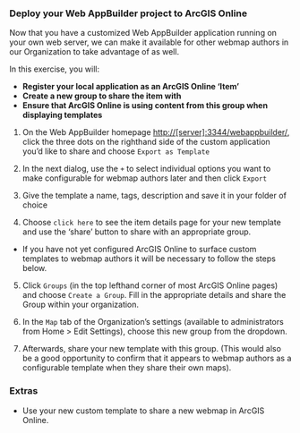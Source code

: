 ### Deploy your Web AppBuilder project to ArcGIS Online

Now that you have a customized Web AppBuilder application running on your own web server, we can make it available for other webmap authors in our Organization to take advantage of as well.

In this exercise, you will:
* **Register your local application as an ArcGIS Online ‘Item’**
* **Create a new group to share the item with**
* **Ensure that ArcGIS Online is using content from this group when displaying templates**

1. On the Web AppBuilder homepage [http://[server]:3344/webappbuilder/](http://[server]:3344/webappbuilder/), click the three dots on the righthand side of the custom application you’d like to share and choose `Export as Template`

2. In the next dialog, use the `+` to select individual options you want to make configurable for webmap authors later and then click `Export`

3. Give the template a name, tags, description and save it in your folder of choice

4. Choose `click here` to see the item details page for your new template and use the ‘share’ button to share with an appropriate group.
  * If you have not yet configured ArcGIS Online to surface custom templates to webmap authors it will be necessary to follow the steps below.

5. Click `Groups` (in the top lefthand corner of most ArcGIS Online pages) and choose `Create a Group`.  Fill in the appropriate details and share the Group within your organization.

6. In the `Map` tab of the Organization’s settings (available to administrators from Home > Edit Settings), choose this new group from the dropdown.

7. Afterwards, share your new template with this group.  (This would also be a good opportunity to confirm that it appears to webmap authors as a configurable template when they share their own maps).


### Extras
 * Use your new custom template to share a new webmap in ArcGIS Online.

